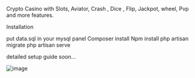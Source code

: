 Crypto Casino with Slots, Aviator, Crash , Dice , Flip, Jackpot, wheel, Pvp and more features.


Installation 

put data.sql in your mysql panel
Composer install
Npm install
php artisan migrate
php artisan serve

detailed setup guide soon...

![image](https://user-images.githubusercontent.com/94198465/208200275-9d6fd2c6-0ffd-4e9d-8856-710d788830d0.png)

